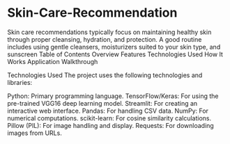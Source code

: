 # Skin-Care-Recommendation
Skin care recommendations typically focus on maintaining healthy skin through proper cleansing, hydration, and protection. A good routine includes using gentle cleansers, moisturizers suited to your skin type, and sunscreen
Table of Contents
Overview
Features
Technologies Used
How It Works
Application Walkthrough

Technologies Used
The project uses the following technologies and libraries:

Python: Primary programming language.
TensorFlow/Keras: For using the pre-trained VGG16 deep learning model.
Streamlit: For creating an interactive web interface.
Pandas: For handling CSV data.
NumPy: For numerical computations.
scikit-learn: For cosine similarity calculations.
Pillow (PIL): For image handling and display.
Requests: For downloading images from URLs.
